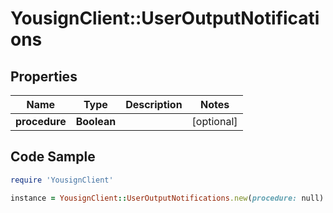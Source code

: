 # YousignClient::UserOutputNotifications

## Properties

Name | Type | Description | Notes
------------ | ------------- | ------------- | -------------
**procedure** | **Boolean** |  | [optional] 

## Code Sample

```ruby
require 'YousignClient'

instance = YousignClient::UserOutputNotifications.new(procedure: null)
```


